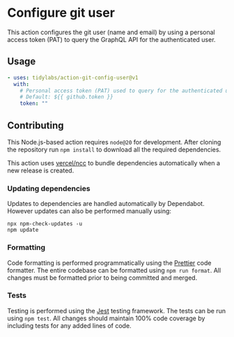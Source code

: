 # Configure git user

This action configures the git user (name and email) by using a personal access
token (PAT) to query the GraphQL API for the authenticated user.

## Usage

```yaml
- uses: tidylabs/action-git-config-user@v1
  with:
    # Personal access token (PAT) used to query for the authenticated user.
    # Default: ${{ github.token }}
    token: ""
```

## Contributing

This Node.js-based action requires `node@20` for development. After cloning the
repository run `npm install` to download all the required dependencies.

This action uses [vercel/ncc](https://github.com/vercel/ncc) to bundle
dependencies automatically when a new release is created.

### Updating dependencies

Updates to dependencies are handled automatically by Dependabot. However updates
can also be performed manually using:

```
npx npm-check-updates -u
npm update
```

### Formatting

Code formatting is performed programmatically using the
[Prettier](https://prettier.io) code formatter. The entire codebase can be
formatted using `npm run format`. All changes must be formatted prior to being
committed and merged.

### Tests

Testing is performed using the [Jest](https://jestjs.io) testing framework. The
tests can be run using `npm test`. All changes should maintain 100% code
coverage by including tests for any added lines of code.
